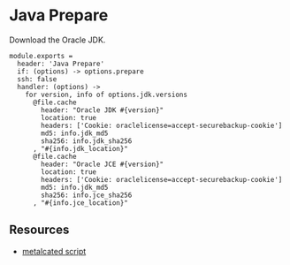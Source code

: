 
# Java Prepare

Download the Oracle JDK.

    module.exports =
      header: 'Java Prepare'
      if: (options) -> options.prepare
      ssh: false
      handler: (options) ->
        for version, info of options.jdk.versions
          @file.cache
            header: "Oracle JDK #{version}"
            location: true
            headers: ['Cookie: oraclelicense=accept-securebackup-cookie']
            md5: info.jdk_md5
            sha256: info.jdk_sha256
          , "#{info.jdk_location}"
          @file.cache
            header: "Oracle JCE #{version}"
            location: true
            headers: ['Cookie: oraclelicense=accept-securebackup-cookie']
            md5: info.jdk_md5
            sha256: info.jce_sha256
          , "#{info.jce_location}"

## Resources

*   [metalcated script](https://github.com/metalcated/Scripts/blob/master/install_java.sh)

